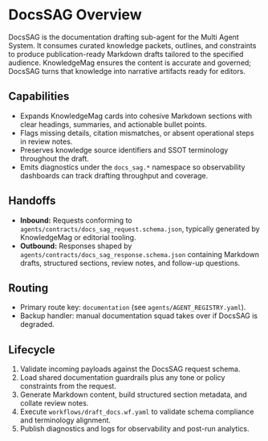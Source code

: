 # DocsSAG Overview

DocsSAG is the documentation drafting sub-agent for the Multi Agent System. It consumes curated knowledge packets, outlines, and constraints to produce publication-ready Markdown drafts tailored to the specified audience. KnowledgeMag ensures the content is accurate and governed; DocsSAG turns that knowledge into narrative artifacts ready for editors.

## Capabilities
- Expands KnowledgeMag cards into cohesive Markdown sections with clear headings, summaries, and actionable bullet points.
- Flags missing details, citation mismatches, or absent operational steps in review notes.
- Preserves knowledge source identifiers and SSOT terminology throughout the draft.
- Emits diagnostics under the `docs_sag.*` namespace so observability dashboards can track drafting throughput and coverage.

## Handoffs
- **Inbound:** Requests conforming to `agents/contracts/docs_sag_request.schema.json`, typically generated by KnowledgeMag or editorial tooling.
- **Outbound:** Responses shaped by `agents/contracts/docs_sag_response.schema.json` containing Markdown drafts, structured sections, review notes, and follow-up questions.

## Routing
- Primary route key: `documentation` (see `agents/AGENT_REGISTRY.yaml`).
- Backup handler: manual documentation squad takes over if DocsSAG is degraded.

## Lifecycle
1. Validate incoming payloads against the DocsSAG request schema.
2. Load shared documentation guardrails plus any tone or policy constraints from the request.
3. Generate Markdown content, build structured section metadata, and collate review notes.
4. Execute `workflows/draft_docs.wf.yaml` to validate schema compliance and terminology alignment.
5. Publish diagnostics and logs for observability and post-run analytics.
